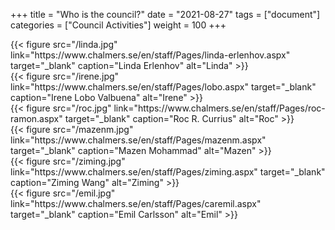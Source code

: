 +++
title =  "Who is the council?"
date = "2021-08-27"
tags = ["document"]
categories = ["Council Activities"]
weight = 100
+++


<div class="row" id="council-member-pictures">
	<div class="col-sm-4 col-xs-6">
		{{< figure src="/linda.jpg" link="https://www.chalmers.se/en/staff/Pages/linda-erlenhov.aspx" target="_blank" caption="Linda Erlenhov" alt="Linda" >}}
	</div>
	<div class="col-sm-4 col-xs-6">
		{{< figure src="/irene.jpg" link="https://www.chalmers.se/en/staff/Pages/lobo.aspx" target="_blank" caption="Irene Lobo Valbuena" alt="Irene" >}}
	</div>
	<div class="col-sm-4 col-xs-6">
		{{< figure src="/roc.jpg" link="https://www.chalmers.se/en/staff/Pages/roc-ramon.aspx" target="_blank" caption="Roc R. Currius" alt="Roc" >}}
	</div>
	<div class="col-sm-4 col-xs-6">
		{{< figure src="/mazenm.jpg" link="https://www.chalmers.se/en/staff/Pages/mazenm.aspx" target="_blank" caption="Mazen Mohammad" alt="Mazen" >}}
	</div>
	<div class="col-sm-4 col-xs-6">
		{{< figure src="/ziming.jpg" link="https://www.chalmers.se/en/staff/Pages/ziming.aspx" target="_blank" caption="Ziming Wang" alt="Ziming" >}}
	</div>
	<div class="col-sm-4 col-xs-6">
		{{< figure src="/emil.jpg" link="https://www.chalmers.se/en/staff/Pages/caremil.aspx" target="_blank" caption="Emil Carlsson" alt="Emil" >}}
	</div>
</div>
